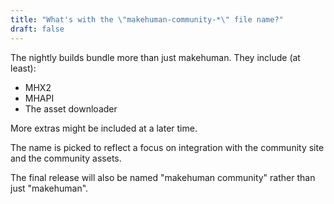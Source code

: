 ```yaml
---
title: "What's with the \"makehuman-community-*\" file name?"
draft: false
---
```


The nightly builds bundle more than just makehuman. They include (at least):

* MHX2
* MHAPI
* The asset downloader

More extras might be included at a later time. 

The name is picked to reflect a focus on integration with the community site and the community assets. 

The final release will also be named "makehuman community" rather than just "makehuman".